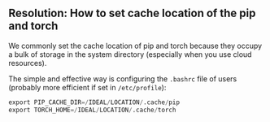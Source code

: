 ## Resolution: How to set cache location of the pip and torch

We commonly set the cache location of pip and torch because they occupy a bulk of storage in the system directory (especially when you use cloud resources).

The simple and effective way is configuring the `.bashrc` file of users (probably more efficient if set in `/etc/profile`):

```python
export PIP_CACHE_DIR=/IDEAL/LOCATION/.cache/pip
export TORCH_HOME=/IDEAL/LOCATION/.cache/torch
```

